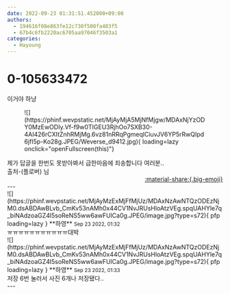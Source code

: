 ```yaml
---
date: 2022-09-23 01:31:51.452000+09:00
authors:
  - 194616f08e863fe12c730f500fa483f5
  - 67b4c6fb2220ac6705aa97046f3503a1
categories:
  - Hayoung
---
```


# 0-105633472

<div class="post-container" markdown="1">
<div class="content-container md-sidebar__scrollwrap" markdown="1">

이거야 하냥
<figure markdown="1">
![](https://phinf.wevpstatic.net/MjAyMjA5MjNfMjgw/MDAxNjYzODY0MzEwODIy.Vf-f9w0TIGEU3RjhOo7SXB30-4AI426rCXItZnhRMjMg.6vz81nRRqPgmeqlCiuvJV6YP5rRwQIpd6jfI5p-Ko28g.JPEG/Weverse_d9412.jpg){ loading=lazy onclick="openFullscreen(this)"}
</figure>
제가 답글을 한번도 못받아봐서 급한마음에 죄송합니다 여러분..<br>출처-(플로버) 님

</div>
</div>

<div style="text-align: right;" markdown="1">
<a href="https://weverse.io/fromis9/fanpost/0-105633472" style="text-align: right;">:material-share:{.big-emoji}</a>
</div>
---

<div class="comments-container md-sidebar__scrollwrap" markdown="1">
<div class="comment" markdown="1">
<div class='id-container' markdown="1">
![](https://phinf.wevpstatic.net/MjAyMzExMjFfMjUz/MDAxNzAwNTQzODEzNjM0.dsABDAwBLvb_CmKv53nAMh0x44CV1NvJRUsHloAtzVEg.spqUAHYle7q_biNAdzoaGZ4l5soReNS5ww6awFUlCa0g.JPEG/image.jpg?type=s72){ pfp loading=lazy }
**<span class="artist">하영</span>** <small>Sep 23 2022, 01:32</small><br>
</div>
<div class='comment-body' markdown="1">
ㅠㅠㅠㅠㅠㅠㅠㅠㅠㅠㅠ대박
</div>
</div>
<div class="comment" markdown="1">
<div class='id-container' markdown="1">
![](https://phinf.wevpstatic.net/MjAyMzExMjFfMjUz/MDAxNzAwNTQzODEzNjM0.dsABDAwBLvb_CmKv53nAMh0x44CV1NvJRUsHloAtzVEg.spqUAHYle7q_biNAdzoaGZ4l5soReNS5ww6awFUlCa0g.JPEG/image.jpg?type=s72){ pfp loading=lazy }
**<span class="artist">하영</span>** <small>Sep 23 2022, 01:33</small><br>
</div>
<div class='comment-body' markdown="1">
저장 6번 눌러서 사진 6개나 저장됐다..
</div>
</div>
</div>
---
